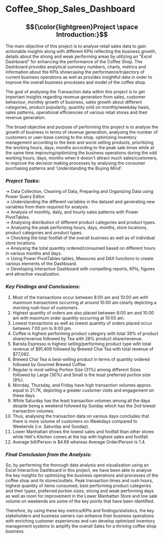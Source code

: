 # Coffee_Shop_Sales_Dashboard

## $${\color{lightgreen}Project \space Introduction:}$$ 

The main objective of this project is to analyse retail sales data to gain actionable insights along with different KPIs reflecting the business growth, details about the strong and weak performing areas by utilizing an "Excel Dashboard" for enhancing the performance of the Coffee Shop. The Dashboard provides analytical summary numbers, charts, metrics and information about the KPIs showcasing the performance/trajectory of current business operations as well as provides insightful data in order to improve the overall business processes and model of the coffee shop.

The goal of analysing the Transaction data within this project is to get important insights regarding revenue generation from sales, customer behaviour, monthly growth of business, sales growth about different categories, product popularity, quantity sold on monthly/weekday basis, sales patterns, operational efficiencies of various retail stores and their revenue generation.

The broad objective and purpose of performing this project is to analyse the growth of business in terms of revenue generation, analysing the number of customers or user-base coming to the shop, optimizing inventory management according to the best and worst selling products, prioritizing the working hours, days, months according to the peak sale times while at the same time improving/optimizing the business operations during the odd working hours, days, months when it doesn't attract much sales/customers, to improve the decision making processes by analysing the consumer purchasing patterns and 'Understanding the Buying Mind'.

### _**Project Tasks:**_

-> Data Collection, Cleaning of Data, Preparing and Organizing Data using Power Query Editor.<br>
-> Understanding the different variables in the dataset and generating new variables from them required for analysis.<br>
-> Analysis of monthly, daily, and hourly sales patterns with Power PivotTables.<br>
-> Analysing distribution of different product categories and product types.<br>
-> Analysing the peak performing hours, days, months, store locations, product categories and product types.<br>
-> Checking the total footfall of the overall business as well as of individual store locations.<br>
-> Analysing the total quantity ordered/consumed based on different hours in various months and days.<br>
-> Using Power PivotTables tables, Measures and DAX functions to create various elements of the Dashboard.<br>
-> Developing Interactive Dashboard with compelling reports, KPIs, figures and attractive visualization.

### _**Key Findings and Conclusions:**_

1. Most of the transactions occur between 8:00 am and 10:00 am with maximum transactions occurring at around 10:00 am clearly depicting a morning rush hour of customers.
2. Highest quantity of orders are also placed between 8:00 am and 10:00 am with maximum order quantity occurring at 10:00 am.
3. Lowest transactions as well as lowest quantity of orders placed occur between 7:00 pm to 8:00 pm.
4. Coffee is highest performing product category with total 39% of product share/revenue followed by Tea with 28% product share/revenue.
5. Barista Espresso is highest selling/performing product type with total revenue of $91,406 followed by Brewed Chai Tea with total revenue of $77,082.
6. Brewed Chai Tea is best-selling product in terms of quantity ordered followed by Gourmet Brewed Coffee.
7. Regular is most selling Portion Size (31%) among different Sizes followed by Large (30%) and Small is the least preferred portion size (9%).
8. Monday, Thursday, and Friday have high transaction volumes approx. equal to 21.7K, depicting a greater customer visits and engagement on these days.
9. While Saturday has the least transaction volumes among all the days despite being a weekend followed by Sunday which has the 2nd lowest transaction volumes.
10. Thus, analysing the transaction data on various days concludes that there is more volume of customers on Weekdays compared to Weekends (i.e. Saturday and Sunday).
11. Lower Manhattan shows the lowest sales and footfall than other stores while Hell's Kitchen comes at the top with highest sales and footfall.
12. Average bill/Person is $4.69 whereas Average Order/Person is 1.4.

### _**Final Conclusion from the Analysis:**_

So, by performing the thorough data analysis and visualization using an Excel Interactive Dashboard in this project, we have been able to analyse the key insights for optimizing the business operations and processes of the coffee shop and its stores/outlets. Peak transaction times and rush hours, highest quantity of items consumed, best performing product categories and their types, preferred portion sizes, strong and weak performing days as well as room for improvement in the Lower Manhattan Store and low sale volume on weekends are some of the key points that have been identified.

Therefore, by using these key metrics/KPIs and findings/statistics, the key stakeholders and business owners can enhance their business operations with enriching customer experiences and can develop optimized inventory management systems to amplify the overall Sales for a thriving coffee shop business.
